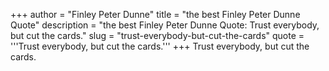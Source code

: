+++
author = "Finley Peter Dunne"
title = "the best Finley Peter Dunne Quote"
description = "the best Finley Peter Dunne Quote: Trust everybody, but cut the cards."
slug = "trust-everybody-but-cut-the-cards"
quote = '''Trust everybody, but cut the cards.'''
+++
Trust everybody, but cut the cards.

